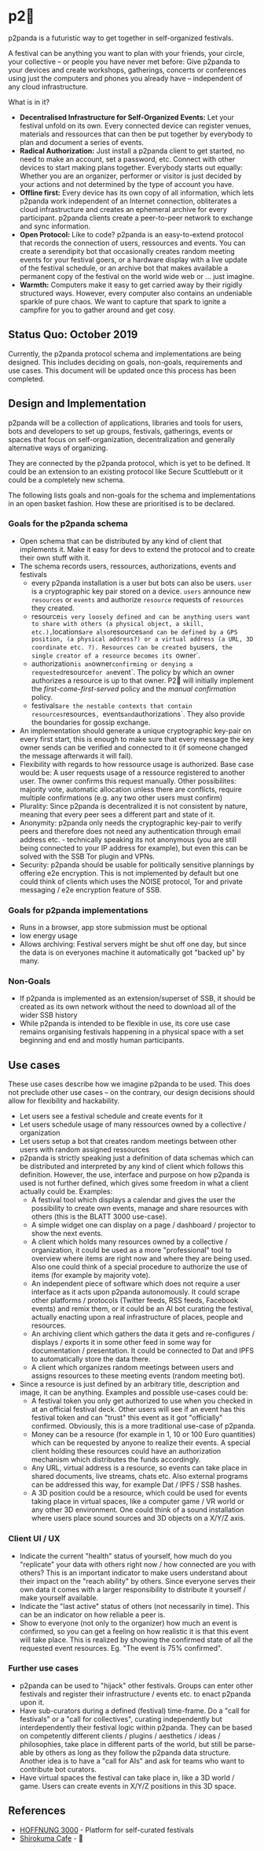 # p2🐼

p2panda is a futuristic way to get together in self-organized festivals. 

A festival can be anything you want to plan with your friends, your circle, your collective – or people you have never met before: Give p2panda to your devices and create workshops, gatherings, concerts or conferences using just the computers and phones you already have – independent of any cloud infrastructure.

What is in it?

- **Decentralised Infrastructure for Self-Organized Events:** Let your festival unfold on its own. Every connected device can register venues, materials and ressources that can then be put together by everybody to plan and document a series of events.
- **Radical Authorization:** Just install a p2panda client to get started, no need to make an account, set a password, etc. Connect with other devices to start making plans together. Everybody starts out equally: Whether you are an organizer, performer or visitor is just decided by your actions and not determined by the type of account you have.
- **Offline first:** Every device has its own copy of all information, which lets p2panda work independent of an Internet connection, obliterates a cloud infrastructure and creates an ephemeral archive for every participant. p2panda clients create a peer-to-peer network to exchange and sync information.
- **Open Protocol:** Like to code? p2panda is an easy-to-extend protocol that records the connection of users, ressources and events. You can create a serendipity bot that occasionally creates random meeting events for your festival goers, or a hardware display with a live update of the festival schedule, or an archive bot that makes available a permanent copy of the festival on the world wide web or … just imagine.
- **Warmth:** Computers make it easy to get carried away by their rigidly structured ways. However, every computer also contains an undeniable sparkle of pure chaos. We want to capture that spark to ignite a campfire for you to gather around and get cosy.

## Status Quo: October 2019

Currently, the p2panda protocol schema and implementations are being designed. This includes deciding on goals, non-goals, requirements and use cases. This document will be updated once this process has been completed.

## Design and Implementation

p2panda will be a collection of applications, libraries and tools for users, bots and developers to set up groups, festivals, gatherings, events or spaces that focus on self-organization, decentralization and generally alternative ways of organizing. 

They are connected by the p2panda protocol, which is yet to be defined. It could be an extension to an existing protocol like Secure Scuttlebutt or it could be a completely new schema.

The following lists goals and non-goals for the schema and implementations in an open basket fashion. How these are prioritised is to be declared.

### Goals for the p2panda schema

- Open schema that can be distributed by any kind of client that implements it. Make it easy for devs to extend the protocol and to create their own stuff with it.
- The schema records users, ressources, authorizations, events and festivals
  - every p2panda installation is a user but bots can also be users. `user` is a cryptographic key pair stored on a device. `users` announce new `resources` or `events` and authorize `resource` requests of `resources` they created.
  - resource` is very loosely defined and can be anything users want to share with others (a physical object, a skill, etc.), `locations` are also `resources` and can be defined by a GPS position, (a physical address?) or a virtual address (a URL, 3D coordinate etc. ?). Resources can be created by `users`, the single creator of a resource becomes its `owner`.
  - authorization` is an `owner` confirming or denying a requested `resource` for an `event`. The policy by which an owner authorizes a resource is up to that owner. P2:panda_face: will initially implement the *first-come-first-served* policy and the *manual confirmation* policy.
  - festivals` are the nestable contexts that contain resources `resources`, `events` and `authorizations`. They also provide the boundaries for gossip exchange.
- An implementation should generate a unique cryptographic key-pair on every first start, this is enough to make sure that every message the key owner sends can be verified and connected to it (if someone changed the message afterwards it will fail).
- Flexibility with regards to how ressource usage is authorized. Base case would be: A user requests usage of a ressource registered to another user. The owner confirms this request manually. Other possibilites: majority vote, automatic allocation unless there are conflicts, require multiple confirmations (e.g. any two other users must confirm)
- Plurality: Since p2panda is decentralized it is not consistent by nature, meaning that every peer sees a different part and state of it.
- Anonymity: p2panda only needs the cryptographic key-pair to verify peers and therefore does not need any authentication through email address etc. - technically speaking its not anonymous (you are still being connected to your IP address for example), but even this can be solved with the SSB Tor plugin and VPNs.
- Security: p2panda should be usable for politically sensitive plannings by offering e2e encryption. This is not implemented by default but one could think of clients which uses the NOISE protocol, Tor and private messaging / e2e encryption feature of SSB.

### Goals for p2panda implementations

- Runs in a browser, app store submission must be optional
- low energy usage 
- Allows archiving: Festival servers might be shut off one day, but since the data is on everyones machine it automatically got "backed up" by many.

### Non-Goals

- If p2panda is implemented as an extension/superset of SSB, it should be created as its own network without the need to download all of the wider SSB history
- While p2panda is intended to be flexible in use, its core use case remains organising festivals happening in a physical space with a set beginning and end and mostly human participants. 

## Use cases

These use cases describe how we imagine p2panda to be used. This does not preclude other use cases – on the contrary, our design decisions should allow for flexibility and hackability.

- Let users see a festival schedule and create events for it
- Let users schedule usage of many ressources owned by a collective / organization
- Let users setup a bot that creates random meetings between other users with random assigned ressources
- p2panda is strictly speaking just a definition of data schemas which can be distributed and interpreted by any kind of client which follows this definition. However, the use, interface and purpose on how p2panda is used is not further defined, which gives some freedom in what a client actually could be. Examples:
  - A festival tool which displays a calendar and gives the user the possibility to create own events, manage and share resources with others (this is the BLATT 3000 use-case).
  - A simple widget one can display on a page / dashboard / projector to show the next events.
  - A client which holds many resources owned by a collective / organization, it could be used as a more "professional" tool to overview where items are right now and where they are being used. Also one could think of a special procedure to authorize the use of items (for example by majority vote).
  - An independent piece of software which does not require a user interface as it acts upon p2panda autonomously. It could scrape other platforms / protocols (Twitter feeds, RSS feeds, Facebook events) and remix them, or it could be an AI bot curating the festival, actually enacting upon a real infrastructure of places, people and resources.
  - An archiving client which gathers the data it gets and re-configures / displays / exports it in some other feed in some way for documentation / presentation. It could be connected to Dat and IPFS to automatically store the data there.
  - A client which organizes random meetings between users and assigns resources to these meeting events (random meeting bot).
- Since a resource is just defined by an arbitrary title, description and image, it can be anything. Examples and possible use-cases could be:
  - A festival token you only get authorized to use when you checked in at an official festival deck. Other users will see if an event has this festival token and can "trust" this event as it got "officially" confirmed. Obviously, this is a more traditional use-case of p2panda.
  - Money can be a resource (for example in 1, 10 or 100 Euro quantities) which can be requested by anyone to realize their events. A special client holding these resources could have an authorization mechanism which distributes the funds accordingly.
  - Any URL, virtual address is a resource, so events can take place in shared documents, live streams, chats etc. Also external programs can be addressed this way, for example Dat / IPFS / SSB hashes.
  - A 3D position could be a resource, which could be used for events taking place in virtual spaces, like a computer game / VR world or any other 3D environment. One could think of a sound installation where users place sound sources and 3D objects on a X/Y/Z axis.

### Client UI / UX

- Indicate the current "health" status of yourself, how much do you "replicate" your data with others right now / how connected are you with others? This is an important indicator to make users understand about their impact on the "reach ability" by others. Since everyone serves their own data it comes with a larger responsibility to distribute it yourself / make yourself available.
- Indicate the "last active" status of others (not necessarily in time). This can be an indicator on how reliable a peer is.
- Show to everyone (not only to the organizer) how much an event is confirmed, so you can get a feeling on how realistic it is that this event will take place. This is realized by showing the confirmed state of all the requested event resources. Eg. "The event is 75% confirmed".

### Further use cases

- p2panda can be used to "hijack" other festivals. Groups can enter other festivals and register their infrastructure / events etc. to enact p2panda upon it.
- Have sub-curators during a defined (festival) time-frame. Do a "call for festivals" or a "call for collectives", curating independently but interdependently their festival logic within p2panda. They can be based on competently different clients / plugins / aesthetics / ideas / philosophies, take place in different parts of the world, but still be parse-able by others as long as they follow the p2panda data structure. Another idea is to have a "call for AIs" and ask for teams who want to contribute bot curators.
- Have virtual spaces the festival can take place in, like a 3D world / game. Users can create events in X/Y/Z positions in this 3D space.

## References

* [HOFFNUNG 3000](https://github.com/adzialocha/hoffnung3000) - Platform for self-curated festivals
* [Shirokuma Cafe](https://en.wikipedia.org/wiki/Shirokuma_Cafe) - :panda_face: